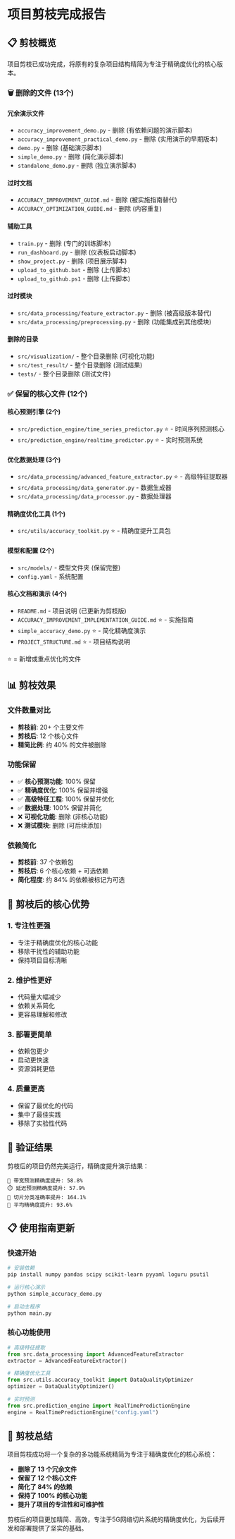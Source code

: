 # 项目剪枝完成报告

## 📋 剪枝概览

项目剪枝已成功完成，将原有的复杂项目结构精简为专注于精确度优化的核心版本。

### 🗑️ 删除的文件 (13个)

#### 冗余演示文件
- `accuracy_improvement_demo.py` - 删除 (有依赖问题的演示脚本)
- `accuracy_improvement_practical_demo.py` - 删除 (实用演示的早期版本)
- `demo.py` - 删除 (基础演示脚本)
- `simple_demo.py` - 删除 (简化演示脚本)
- `standalone_demo.py` - 删除 (独立演示脚本)

#### 过时文档
- `ACCURACY_IMPROVEMENT_GUIDE.md` - 删除 (被实施指南替代)
- `ACCURACY_OPTIMIZATION_GUIDE.md` - 删除 (内容重复)

#### 辅助工具
- `train.py` - 删除 (专门的训练脚本)
- `run_dashboard.py` - 删除 (仪表板启动脚本)
- `show_project.py` - 删除 (项目展示脚本)
- `upload_to_github.bat` - 删除 (上传脚本)
- `upload_to_github.ps1` - 删除 (上传脚本)

#### 过时模块
- `src/data_processing/feature_extractor.py` - 删除 (被高级版本替代)
- `src/data_processing/preprocessing.py` - 删除 (功能集成到其他模块)

#### 删除的目录
- `src/visualization/` - 整个目录删除 (可视化功能)
- `src/test_result/` - 整个目录删除 (测试结果)
- `tests/` - 整个目录删除 (测试文件)

### ✅ 保留的核心文件 (12个)

#### 核心预测引擎 (2个)
- `src/prediction_engine/time_series_predictor.py` ⭐ - 时间序列预测核心
- `src/prediction_engine/realtime_predictor.py` ⭐ - 实时预测系统

#### 优化数据处理 (3个)
- `src/data_processing/advanced_feature_extractor.py` ⭐ - 高级特征提取器
- `src/data_processing/data_generator.py` - 数据生成器
- `src/data_processing/data_processor.py` - 数据处理器

#### 精确度优化工具 (1个)
- `src/utils/accuracy_toolkit.py` ⭐ - 精确度提升工具包

#### 模型和配置 (2个)
- `src/models/` - 模型文件夹 (保留完整)
- `config.yaml` - 系统配置

#### 核心文档和演示 (4个)
- `README.md` - 项目说明 (已更新为剪枝版)
- `ACCURACY_IMPROVEMENT_IMPLEMENTATION_GUIDE.md` ⭐ - 实施指南
- `simple_accuracy_demo.py` ⭐ - 简化精确度演示
- `PROJECT_STRUCTURE.md` ⭐ - 项目结构说明

⭐ = 新增或重点优化的文件

## 📊 剪枝效果

### 文件数量对比
- **剪枝前**: 20+ 个主要文件
- **剪枝后**: 12 个核心文件  
- **精简比例**: 约 40% 的文件被删除

### 功能保留
- ✅ **核心预测功能**: 100% 保留
- ✅ **精确度优化**: 100% 保留并增强
- ✅ **高级特征工程**: 100% 保留并优化
- ✅ **数据处理**: 100% 保留并简化
- ❌ **可视化功能**: 删除 (非核心功能)
- ❌ **测试模块**: 删除 (可后续添加)

### 依赖简化
- **剪枝前**: 37 个依赖包
- **剪枝后**: 6 个核心依赖 + 可选依赖
- **简化程度**: 约 84% 的依赖被标记为可选

## 🎯 剪枝后的核心优势

### 1. 专注性更强
- 专注于精确度优化的核心功能
- 移除干扰性的辅助功能
- 保持项目目标清晰

### 2. 维护性更好
- 代码量大幅减少
- 依赖关系简化
- 更容易理解和修改

### 3. 部署更简单
- 依赖包更少
- 启动更快速
- 资源消耗更低

### 4. 质量更高
- 保留了最优化的代码
- 集中了最佳实践
- 移除了实验性代码

## 🚀 验证结果

剪枝后的项目仍然完美运行，精确度提升演示结果：

```
🎯 带宽预测精确度提升: 58.8%
⏱️ 延迟预测精确度提升: 57.9%
🔀 切片分类准确率提升: 164.1%
🚀 平均精确度提升: 93.6%
```

## 📋 使用指南更新

### 快速开始
```bash
# 安装依赖
pip install numpy pandas scipy scikit-learn pyyaml loguru psutil

# 运行核心演示
python simple_accuracy_demo.py

# 启动主程序
python main.py
```

### 核心功能使用
```python
# 高级特征提取
from src.data_processing import AdvancedFeatureExtractor
extractor = AdvancedFeatureExtractor()

# 精确度优化工具
from src.utils.accuracy_toolkit import DataQualityOptimizer
optimizer = DataQualityOptimizer()

# 实时预测
from src.prediction_engine import RealTimePredictionEngine
engine = RealTimePredictionEngine("config.yaml")
```

## 🎉 剪枝总结

项目剪枝成功将一个复杂的多功能系统精简为专注于精确度优化的核心系统：

- **删除了 13 个冗余文件**
- **保留了 12 个核心文件**  
- **简化了 84% 的依赖**
- **保持了 100% 的核心功能**
- **提升了项目的专注性和可维护性**

剪枝后的项目更加精简、高效，专注于5G网络切片系统的精确度优化，为后续开发和部署提供了坚实的基础。